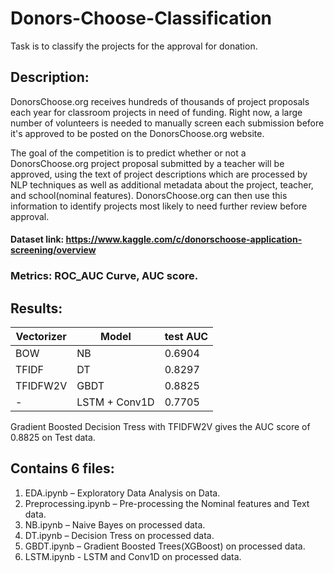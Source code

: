 # Donors-Choose-Classification
Task is to classify the projects for the approval for donation.

## Description:
DonorsChoose.org receives hundreds of thousands of project proposals each year for classroom projects in need of funding. Right now, a large number of volunteers is needed to manually screen each submission before it's approved to be posted on the DonorsChoose.org website.

The goal of the competition is to predict whether or not a DonorsChoose.org project proposal submitted by a teacher will be approved, using the text of project descriptions which are processed by NLP techniques as well as additional metadata about the project, teacher, and school(nominal features). DonorsChoose.org can then use this information to identify projects most likely to need further review before approval.

#### Dataset link: https://www.kaggle.com/c/donorschoose-application-screening/overview

### Metrics: ROC_AUC Curve, AUC score.

## Results:
| Vectorizer | Model  |test AUC|
|------------|--------|-------|
|    BOW   |    NB  |0.6904 |
|    TFIDF |    DT  | 0.8297 |
|    TFIDFW2V |    GBDT  | 0.8825 |
|    - |    LSTM + Conv1D  | 0.7705 |

Gradient Boosted Decision Tress with TFIDFW2V gives the AUC score of 0.8825 on Test data.

## Contains 6 files:
1) EDA.ipynb – Exploratory Data Analysis on Data.
2) Preprocessing.ipynb – Pre-processing the Nominal features and Text data.
3) NB.ipynb – Naive Bayes on processed data.
4) DT.ipynb – Decision Tress on processed data.
5) GBDT.ipynb – Gradient Boosted Trees(XGBoost) on processed data.
6) LSTM.ipynb - LSTM and Conv1D on processed data.

